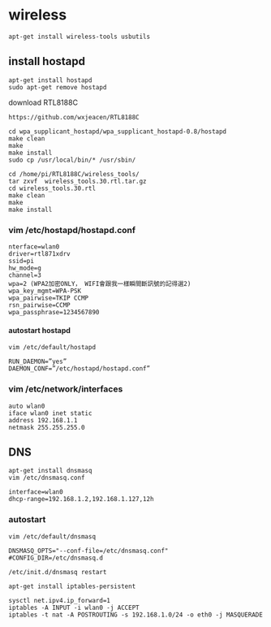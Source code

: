 
# wireless

```
apt-get install wireless-tools usbutils
```
## install hostapd
```
apt-get install hostapd
sudo apt-get remove hostapd
```

download RTL8188C

```
https://github.com/wxjeacen/RTL8188C
```

```
cd wpa_supplicant_hostapd/wpa_supplicant_hostapd-0.8/hostapd
make clean
make
make install
sudo cp /usr/local/bin/* /usr/sbin/
```
```
cd /home/pi/RTL8188C/wireless_tools/
tar zxvf  wireless_tools.30.rtl.tar.gz
cd wireless_tools.30.rtl
make clean
make
make install
```
### vim /etc/hostapd/hostapd.conf
```
nterface=wlan0
driver=rtl871xdrv
ssid=pi
hw_mode=g
channel=3
wpa=2 (WPA2加密ONLY， WIFI會跟我一樣瞬間斷訊號的記得選2)
wpa_key_mgmt=WPA-PSK
wpa_pairwise=TKIP CCMP
rsn_pairwise=CCMP
wpa_passphrase=1234567890 
```
#### autostart hostapd
```
vim /etc/default/hostapd

RUN_DAEMON=”yes”
DAEMON_CONF=”/etc/hostapd/hostapd.conf”
```

### vim /etc/network/interfaces
```
auto wlan0
iface wlan0 inet static
address 192.168.1.1 
netmask 255.255.255.0
```
## DNS
```
apt-get install dnsmasq
vim /etc/dnsmasq.conf 

interface=wlan0
dhcp-range=192.168.1.2,192.168.1.127,12h
```
### autostart
```
vim /etc/default/dnsmasq

DNSMASQ_OPTS="--conf-file=/etc/dnsmasq.conf"
#CONFIG_DIR=/etc/dnsmasq.d
```
```
/etc/init.d/dnsmasq restart
```
```
apt-get install iptables-persistent
```
```
sysctl net.ipv4.ip_forward=1
iptables -A INPUT -i wlan0 -j ACCEPT
iptables -t nat -A POSTROUTING -s 192.168.1.0/24 -o eth0 -j MASQUERADE
```